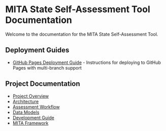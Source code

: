 # MITA State Self-Assessment Tool Documentation

Welcome to the documentation for the MITA State Self-Assessment Tool.

## Deployment Guides

- [GitHub Pages Deployment Guide](./github-pages-deployment.md) - Instructions for deploying to GitHub Pages with multi-branch support

## Project Documentation

- [Project Overview](../instructions/index.md)
- [Architecture](../instructions/architecture.md)
- [Assessment Workflow](../instructions/assessment_workflow.md)
- [Data Models](../instructions/data_models.md)
- [Development Guide](../instructions/development_guide.md)
- [MITA Framework](../instructions/mita_framework.md)